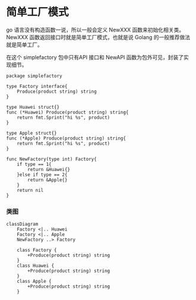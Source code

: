 # 简单工厂模式
go 语言没有构造函数一说，所以一般会定义 NewXXX 函数来初始化相关类。 NewXXX 函数返回接口时就是简单工厂模式，也就是说 Golang 的一般推荐做法就是简单工厂。

在这个 simplefactory 包中只有API 接口和 NewAPI 函数为包外可见，封装了实现细节。

```golang
package simplefactory

type Factory interface{
    Produce(product string) string
}

type Huawei struct{}
func (*Huawei) Produce(product string) string{
    return fmt.Sprint("hi %s", product)
}

type Apple struct{}
func (*Apple) Produce(product string) string{
    return fmt.Sprint("hi %s", product)
}

func NewFactory(type int) Factory{
    if type == 1{
        return &Huawei{}
    }else if type == 2{
        return &Apple{}
    }
    return nil
}

```

### 类图
```mermaid
classDiagram
    Factory <|.. Huawei
    Factory <|.. Apple
    NewFactory ..> Factory

    class Factory {
        +Produce(product string) string
    }
    class Huawei {
        +Produce(product string) string
    }
    class Apple {
        +Produce(product string) string
    }
```